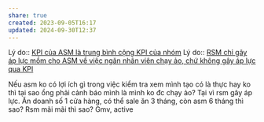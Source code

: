 ```yaml
---
share: true
created: 2023-09-05T16:17
updated: 2024-09-30T12:37
---
```

Lý do:: [KPI của ASM là trung bình cộng KPI của nhóm](../../../../../%E2%9A%A1Hi%E1%BB%83u%20bi%E1%BA%BFt%20s%C3%A2u/M%C3%B4%20h%C3%ACnh%20nh%C3%A2n%20s%E1%BB%B1/L%C6%B0%C6%A1ng,%20KPI/KPI%20c%E1%BB%A7a%20ASM%20l%C3%A0%20trung%20b%C3%ACnh%20c%E1%BB%99ng%20KPI%20c%E1%BB%A7a%20nh%C3%B3m.md) 
Lý do:: [RSM chỉ gây áp lực mồm cho ASM về việc ngăn nhân viên chạy ảo, chứ không gây áp lực qua KPI](./RSM%20ch%E1%BB%89%20g%C3%A2y%20%C3%A1p%20l%E1%BB%B1c%20m%E1%BB%93m%20cho%20ASM%20v%E1%BB%81%20vi%E1%BB%87c%20ng%C4%83n%20nh%C3%A2n%20vi%C3%AAn%20ch%E1%BA%A1y%20%E1%BA%A3o,%20ch%E1%BB%A9%20kh%C3%B4ng%20g%C3%A2y%20%C3%A1p%20l%E1%BB%B1c%20qua%20KPI.md)

Nếu asm ko có lợi ích gì trong việc kiểm tra xem mình tạo có là thực hay ko thì tại sao ổng phải cảnh báo mình là mình ko đc chạy ảo?
Tại vì rsm gây áp lực. Ăn doanh số 1 cửa hàng, có thể sale ăn 3 tháng, còn asm 6 tháng thì sao? Rsm mãi mãi thì sao?
Gmv, active
